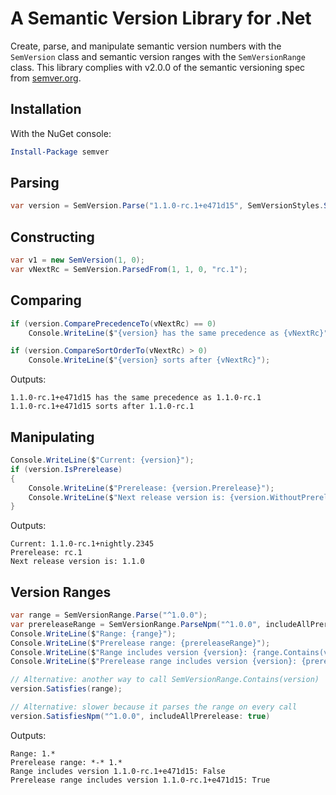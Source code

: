 # A Semantic Version Library for .Net

Create, parse, and manipulate semantic version numbers with the `SemVersion` class and semantic
version ranges with the `SemVersionRange` class. This library complies with v2.0.0 of the semantic
versioning spec from [semver.org](http://semver.org).

## Installation

With the NuGet console:

```powershell
Install-Package semver
```

## Parsing

```csharp
var version = SemVersion.Parse("1.1.0-rc.1+e471d15", SemVersionStyles.Strict);
```

## Constructing

```csharp
var v1 = new SemVersion(1, 0);
var vNextRc = SemVersion.ParsedFrom(1, 1, 0, "rc.1");
```

## Comparing

```csharp
if (version.ComparePrecedenceTo(vNextRc) == 0)
    Console.WriteLine($"{version} has the same precedence as {vNextRc}");

if (version.CompareSortOrderTo(vNextRc) > 0)
    Console.WriteLine($"{version} sorts after {vNextRc}");
```

Outputs:

```text
1.1.0-rc.1+e471d15 has the same precedence as 1.1.0-rc.1
1.1.0-rc.1+e471d15 sorts after 1.1.0-rc.1
```

## Manipulating

```csharp
Console.WriteLine($"Current: {version}");
if (version.IsPrerelease)
{
    Console.WriteLine($"Prerelease: {version.Prerelease}");
    Console.WriteLine($"Next release version is: {version.WithoutPrereleaseOrMetadata()}");
}
```

Outputs:

```text
Current: 1.1.0-rc.1+nightly.2345
Prerelease: rc.1
Next release version is: 1.1.0
```

## Version Ranges

```csharp
var range = SemVersionRange.Parse("^1.0.0");
var prereleaseRange = SemVersionRange.ParseNpm("^1.0.0", includeAllPrerelease: true);
Console.WriteLine($"Range: {range}");
Console.WriteLine($"Prerelease range: {prereleaseRange}");
Console.WriteLine($"Range includes version {version}: {range.Contains(version)}");
Console.WriteLine($"Prerelease range includes version {version}: {prereleaseRange.Contains(version)}");

// Alternative: another way to call SemVersionRange.Contains(version)
version.Satisfies(range);

// Alternative: slower because it parses the range on every call
version.SatisfiesNpm("^1.0.0", includeAllPrerelease: true)
```

Outputs:

```text
Range: 1.*
Prerelease range: *-* 1.*
Range includes version 1.1.0-rc.1+e471d15: False
Prerelease range includes version 1.1.0-rc.1+e471d15: True
```
